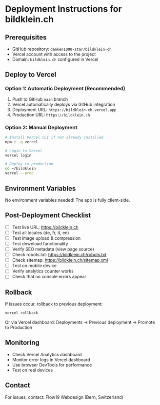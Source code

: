 # Deployment Instructions for bildklein.ch

## Prerequisites

- GitHub repository: `danken1000-star/bildklein-ch`
- Vercel account with access to the project
- Domain: `bildklein.ch` configured in Vercel

## Deploy to Vercel

### Option 1: Automatic Deployment (Recommended)

1. Push to GitHub `main` branch
2. Vercel automatically deploys via GitHub integration
3. Deployment URL: `https://bildklein-ch.vercel.app`
4. Production URL: `https://bildklein.ch`

### Option 2: Manual Deployment

```bash
# Install Vercel CLI if not already installed
npm i -g vercel

# Login to Vercel
vercel login

# Deploy to production
cd ~/bildklein
vercel --prod
```

## Environment Variables

No environment variables needed! The app is fully client-side.

## Post-Deployment Checklist

- [ ] Test live URL: https://bildklein.ch
- [ ] Test all locales (de, fr, it, en)
- [ ] Test image upload & compression
- [ ] Test download functionality
- [ ] Verify SEO metadata (view page source)
- [ ] Check robots.txt: https://bildklein.ch/robots.txt
- [ ] Check sitemap: https://bildklein.ch/sitemap.xml
- [ ] Test on mobile device
- [ ] Verify analytics counter works
- [ ] Check that no console errors appear

## Rollback

If issues occur, rollback to previous deployment:

```bash
vercel rollback
```

Or via Vercel dashboard: Deployments → Previous deployment → Promote to Production

## Monitoring

- Check Vercel Analytics dashboard
- Monitor error logs in Vercel dashboard
- Use browser DevTools for performance
- Test on real devices

## Contact

For issues, contact: Flow19 Webdesign (Bern, Switzerland)

